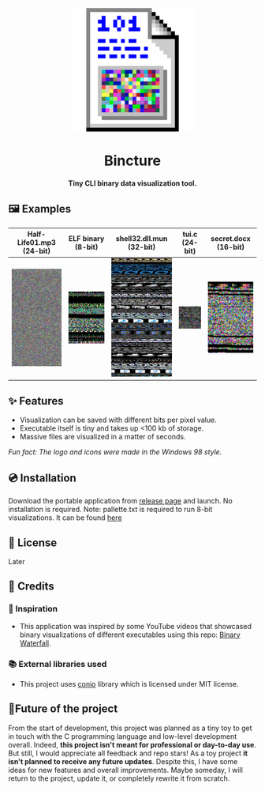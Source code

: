 <div align="center">
    <img src="readme-assets/logo.png" alt="logo" width="250"/>
    <h1>Bincture</h1>
</div>
<h4 align="center">Tiny CLI binary data visualization tool.</h4>
<!--<div align="center">-->
<!--    <img alt="GitHub last commit" src="https://img.shields.io/badge/made_with-love-red">-->
<!--</div>-->

## 🖼 Examples
|Half-Life01.mp3 (24-bit) | ELF binary (8-bit) | shell32.dll.mun (32-bit) | tui.c (24-bit) | secret.docx (16-bit)
|-|-|-|-|-|
|<img src="readme-assets/example1.png" alt="Half-Life01.mp3 visualization" width="200"> | <img src="readme-assets/example2.png" alt="Visualization of the bincture's ELF binary" width="200"> | <img src="readme-assets/example3.png" alt="shell32.dll.mun visualization" width="200"> | <img src="readme-assets/example4.png" alt="tui.c visualization" width="100"> |<img src="readme-assets/example5.png" alt="gl finding out the secret" width="100">

## ✨ Features
* Visualization can be saved with different bits per pixel value.
* Executable itself is tiny and takes up <100 kb of storage.
* Massive files are visualized in a matter of seconds.

*Fun fact: The logo and icons were made in the Windows 98 style.*

## 💿 Installation
Download the portable application from [release page](https://github.com/Makzzzimus/bincture/releases/) and launch. No installation is required.
Note: pallette.txt is required to run 8-bit visualizations. It can be found [here](https://github.com/Makzzzimus/bincture/blob/main/pallette.txt)

## 📝 License
Later

## 📑 Credits
### 🎇 Inspiration
* This application was inspired by some YouTube videos that showcased binary visualizations of different executables using this repo: [Binary Waterfall](https://github.com/nimaid/binary-waterfall/).

### 📚 External libraries used
* This project uses [conio](https://github.com/thradams/conio) library which is licensed under MIT license.

## 🌟Future of the project
From the start of development, this project was planned as a tiny toy to get in touch with the C programming language and low-level development overall. Indeed, **this project isn't meant for professional or day-to-day use**. But still, I would appreciate all feedback and repo stars! As a toy project **it isn't planned to receive any future updates**. Despite this, I have some ideas for new features and overall improvements. Maybe someday, I will return to the project, update it, or completely rewrite it from scratch.